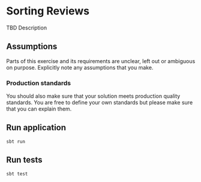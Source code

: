 # Sorting Reviews

TBD Description

## Assumptions

Parts of this exercise and its requirements are unclear, left out or ambiguous on purpose. 
Explicitly note any assumptions that you make.

### Production standards
You should also make sure that your solution meets production quality standards. 
You are free to define your own standards but please make sure that you can explain them.

## Run application

```shell
sbt run
```

## Run tests

```shell
sbt test
```
